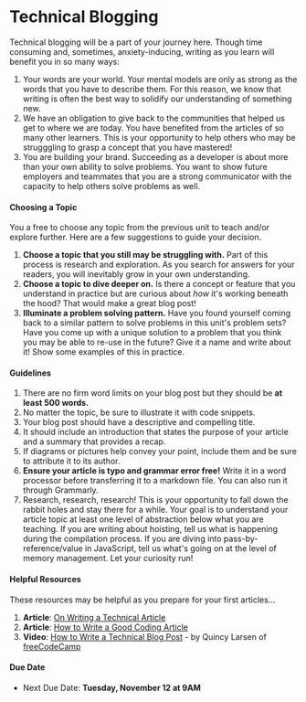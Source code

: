 # Technical Blogging

Technical blogging will be a part of your journey here. Though time consuming and, sometimes, anxiety-inducing, writing as you learn will benefit you in so many ways:
  1. Your words are your world. Your mental models are only as strong as the words that you have to describe them. For this reason, we know that writing is often the best way to solidify our understanding of something new.
  2. We have an obligation to give back to the communities that helped us get to where we are today. You have benefited from the articles of so many other learners. This is your opportunity to help others who may be strugggling to grasp a concept that you have mastered! 
  3. You are building your brand. Succeeding as a developer is about more than your own ability to solve problems. You want to show future employers and teammates that you are a strong communicator with the capacity to help others solve problems as well.

#### Choosing a Topic
You a free to choose any topic from the previous unit to teach and/or explore further. Here are a few suggestions to guide your decision. 
  1. **Choose a topic that you still may be struggling with.** Part of this process is research and exploration. As you search for answers for your readers, you will inevitably grow in your own understanding.
  2. **Choose a topic to dive deeper on.** Is there a concept or feature that you understand in practice but are curious about _how_ it's working beneath the hood? That would make a great blog post!
  3. **Illuminate a problem solving pattern.** Have you found yourself coming back to a similar pattern to solve problems in this unit's problem sets? Have you come up with a unique solution to a problem that you think you may be able to re-use in the future? Give it a name and write about it! Show some examples of this in practice.

#### Guidelines
1. There are no firm word limits on your blog post but they should be **at least 500 words.**
2. No matter the topic, be sure to illustrate it with code snippets.
3. Your blog post should have a descriptive and compelling title.
4. It should include an introduction that states the purpose of your article and a summary that provides a recap.
5. If diagrams or pictures help convey your point, include them and be sure to attribute it to its author.
6. **Ensure your article is typo and grammar error free!** Write it in a word processor before transferring it to a markdown file. You can also run it through Grammarly.
7. Research, research, research! This is your opportunity to fall down the rabbit holes and stay there for a while. Your goal is to understand your article topic at least one level of abstraction below what you are teaching. If you are writing about hoisting, tell us what is happening during the compilation process. If you are diving into pass-by-reference/value in JavaScript, tell us what's going on at the level of memory management. Let your curiosity run!

#### Helpful Resources
These resources may be helpful as you prepare for your first articles...
  1. **Article**: [On Writing a Technical Article](https://medium.com/@fionnachan/on-writing-a-technical-article-4ab83e774fb8)
  2. **Article**: [How to Write a Good Coding Article](https://zellwk.com/blog/writing-good-coding-articles/)
  3. **Video**: [How to Write a Technical Blog Post](https://www.youtube.com/watch?v=YODPgBadj80) - by Quincy Larsen of [freeCodeCamp](https://www.freecodecamp.org/)

#### Due Date
- Next Due Date: **Tuesday, November 12 at 9AM**